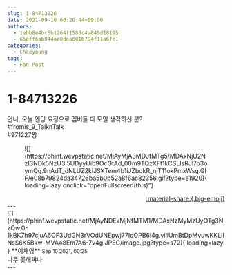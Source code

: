 ```yaml
---
slug: 1-84713226
date: 2021-09-10 00:20:44+09:00
authors:
  - 1ebb8e4bc6b1264f1588c4a849d18195
  - 65eff6ab044ae8dea6816794f11a6fc1
categories:
  - Chaeyoung
tags:
  - Fan Post
---
```


# 1-84713226

<div class="post-container" markdown="1">
<div class="content-container md-sidebar__scrollwrap" markdown="1">

언니, 오늘 엔딩 요정으로 멤버들 다 모일 생각하신 분?<br>\#fromis_9_TalknTalk<br>\#971227짱
<figure markdown="1">
![](https://phinf.wevpstatic.net/MjAyMjA3MDJfMTg5/MDAxNjU2NzI3NDk5NzU3.5UDyyUib9OcGtAd_00m9TQzXFt1kCSLIsRJl7p3oymQg.9nAdT_dNLUZ2kIJSXTem4b1iJZbqkR_njT11okPmxWsg.GIF/e08b79824da34726ba5b0b52a8f6ac82356.gif?type=e1920){ loading=lazy onclick="openFullscreen(this)"}
</figure>


</div>
</div>

<div style="text-align: right;" markdown="1">
<a href="https://weverse.io/fromis9/fanpost/1-84713226" style="text-align: right;">:material-share:{.big-emoji}</a>
</div>
---

<div class="comments-container md-sidebar__scrollwrap" markdown="1">
<div class="comment" markdown="1">
<div class='id-container' markdown="1">
![](https://phinf.wevpstatic.net/MjAyNDExMjNfMTM1/MDAxNzMyMzUyOTg3NzQw.0-1kBK7h97cjuA6OF3UdGN3rVOdUNEpwj77IqOPB6i4g.vliiUmBtDpMvuwKKLiINsS6K5Bkw-MVA48Em7A6-7v4g.JPEG/image.jpg?type=s72){ loading=lazy }
**<span class="artist">이채영</span>** <small>Sep 10 2021, 00:25</small><br>
</div>
<div class='comment-body' markdown="1">
나두 못해쨔나
</div>
</div>
</div>
---

